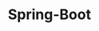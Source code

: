 ---
layout: tag-list
type: tag
title: Spring-Boot
slug: springBoot
category: studylog
sidebar: true
order: 3
description: >

---